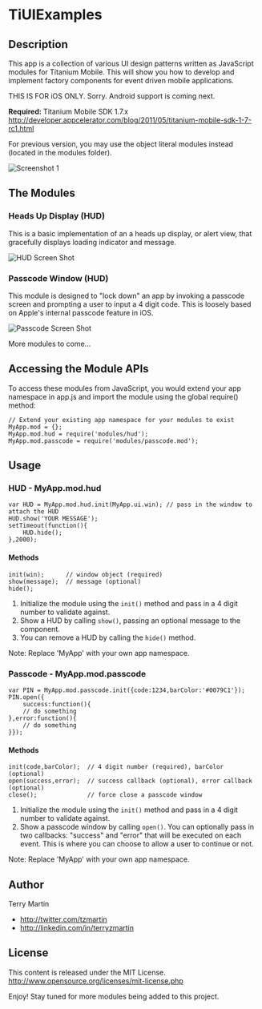# TiUIExamples

## Description

This app is a collection of various UI design patterns written as JavaScript modules for Titanium Mobile.  This will show you how to develop and implement factory components for event driven mobile applications.

THIS IS FOR iOS ONLY.  Sorry.  Android support is coming next.

<b>Required:</b> Titanium Mobile SDK 1.7.x 
<http://developer.appcelerator.com/blog/2011/05/titanium-mobile-sdk-1-7-rc1.html>

For previous version, you may use the object literal modules instead (located in the modules folder).

![Screenshot 1](https://img.skitch.com/20110520-d1eeyexu28scp7xnpieenirwmd.jpg)

## The Modules

### Heads Up Display (HUD)
This is a basic implementation of an a heads up display, or alert view, that gracefully displays loading indicator and message.

![HUD Screen Shot](https://img.skitch.com/20110520-jmq5kfypf4q7gd5r2x95dbh286.jpg)

### Passcode Window (HUD)
This module is designed to "lock down" an app by invoking a passcode screen and prompting a user to input a 4 digit code.  This is loosely based on Apple's internal passcode feature in iOS.

![Passcode Screen Shot](https://img.skitch.com/20110520-fd6mfdk1eypw2gseem11y4gj5w.jpg)

More modules to come...

## Accessing the Module APIs

To access these modules from JavaScript, you would extend your app namespace in app.js and import the module using the global require() method:

```
// Extend your existing app namespace for your modules to exist
MyApp.mod = {};
MyApp.mod.hud = require('modules/hud');
MyApp.mod.passcode = require('modules/passcode.mod');
```

## Usage

### HUD - MyApp.mod.hud
```
var HUD = MyApp.mod.hud.init(MyApp.ui.win); // pass in the window to attach the HUD
HUD.show('YOUR MESSAGE');
setTimeout(function(){
	HUD.hide();
},2000);
```
#### Methods
```
init(win);      // window object (required)
show(message);  // message (optional)
hide();         
```
1. Initialize the module using the `init()` method and pass in a 4 digit number to validate against.  
2. Show a HUD by calling `show()`, passing an optional message to the component.
3. You can remove a HUD by calling the `hide()` method.

Note: Replace 'MyApp' with your own app namespace.  

### Passcode - MyApp.mod.passcode
```
var PIN = MyApp.mod.passcode.init({code:1234,barColor:'#0079C1'});
PIN.open({
	success:function(){
	// do something
},error:function(){
	// do something
}});
```
#### Methods
```
init(code,barColor);  // 4 digit number (required), barColor (optional)
open(success,error);  // success callback (optional), error callback (optional)
close();              // force close a passcode window
```
1. Initialize the module using the `init()` method and pass in a 4 digit number to validate against. 
2. Show a passcode window by calling `open()`.  You can optionally pass in two callbacks: "success" and "error" that will be executed on each event.  This is where you can choose to allow a user to continue or not.

Note: Replace 'MyApp' with your own app namespace.  

## Author

Terry Martin

* <http://twitter.com/tzmartin>
* <http://linkedin.com/in/terryzmartin>

## License

This content is released under the  MIT License.
http://www.opensource.org/licenses/mit-license.php

Enjoy! Stay tuned for more modules being added to this project.
